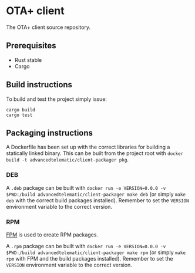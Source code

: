 # OTA+ client

The OTA+ client source repository.

## Prerequisites

* Rust stable
* Cargo

## Build instructions

To build and test the project simply issue:

    cargo build
    cargo test

## Packaging instructions

A Dockerfile has been set up with the correct libraries for building a statically linked binary. This can be built from the project root with `docker build -t advancedtelematic/client-packager pkg`.

### DEB

A `.deb` package can be built with `docker run -e VERSION=0.0.0 -v $PWD:/build advancedtelematic/client-packager make deb` (or simply `make deb` with the correct build packages installed). Remember to set the `VERSION` environment variable to the correct version.

### RPM

[FPM](https://github.com/jordansissel/fpm) is used to create RPM packages.

A `.rpm` package can be built with `docker run -e VERSION=0.0.0 -v $PWD:/build advancedtelematic/client-packager make rpm` (or simply `make rpm` with FPM and the build packages installed). Remember to set the `VERSION` environment variable to the correct version.
